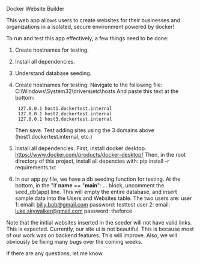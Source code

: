 Docker Website Builder

This web app allows users to create websites for their businesses and organizations in a isolated, secure environment powered by docker!

To run and test this app effectively, a few things need to be done:
    
1. Create hostnames for testing.
2. Install all dependencies.
3. Understand database seeding.
    

1. Create hostnames for testing:
   Navigate to the following file: C:\Windows\System32\drivers\etc\hosts
   And paste this text at the bottom:
    
        127.0.0.1 host1.dockertest.internal
        127.0.0.1 host2.dockertest.internal
        127.0.0.1 host3.dockertest.internal
   

    Then save.  Test adding sites using the 3 domains above (host1.dockertest.internal, etc.)

3. Install all dependencies.
    First, install docker desktop.  https://www.docker.com/products/docker-desktop/
    Then, in the root directory of this project, install all depencies with: pip install -r requirements.txt

4. In our app.py file, we have a db seeding function for testing.  At the bottom, in the "if __name__ == "__main__": ...
    block, uncomment the seed_db(app) line.  This will empty the entire database, and insert sample data into the Users
    and Websites table.  The two users are:
    user 1:
        email: billy.bob@gmail.com
        password: testtest
    user 2:
        email: luke.skywalker@gmail.com
        password: theforce

Note that the initial websites inserted in the seeder will not have valid links.  This is expected.
Currently, our site ui is not beautiful.  This is because most of our work was on backend features.
This will improve.  Also, we will obviously be fixing many bugs over the coming weeks.

If there are any questions, let me know.
